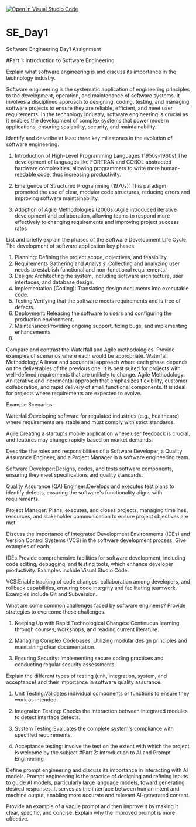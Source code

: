 [![Open in Visual Studio Code](https://classroom.github.com/assets/open-in-vscode-2e0aaae1b6195c2367325f4f02e2d04e9abb55f0b24a779b69b11b9e10269abc.svg)](https://classroom.github.com/online_ide?assignment_repo_id=18701538&assignment_repo_type=AssignmentRepo)
# SE_Day1
Software Engineering Day1 Assignment

#Part 1: Introduction to Software Engineering

Explain what software engineering is and discuss its importance in the technology industry.

Software engineering is the systematic application of engineering principles to the development, operation, and maintenance of software systems. It involves a disciplined approach to designing, coding, testing, and managing software projects to ensure they are reliable, efficient, and meet user requirements. In the technology industry, software engineering is crucial as it enables the development of complex systems that power modern applications, ensuring scalability, security, and maintainability.

Identify and describe at least three key milestones in the evolution of software engineering.
1. Introduction of High-Level Programming Languages (1950s-1960s):The development of languages like FORTRAN and COBOL abstracted hardware complexities, allowing programmers to write more human-readable code, thus increasing productivity.

2. Emergence of Structured Programming (1970s): This paradigm promoted the use of clear, modular code structures, reducing errors and improving software maintainability.

3. Adoption of Agile Methodologies (2000s):Agile introduced iterative development and collaboration, allowing teams to respond more effectively to changing requirements and improving project success rates
   
List and briefly explain the phases of the Software Development Life Cycle.
The development of software application key phases:

1. Planning: Defining the project scope, objectives, and feasibility.
2. Requirements Gathering and Analysis: Collecting and analyzing user needs to establish functional and non-functional requirements.
3. Design: Architecting the system, including software architecture, user interfaces, and database design.
4. Implementation (Coding): Translating design documents into executable code.
5. Testing:Verifying that the software meets requirements and is free of defects.
6. Deployment: Releasing the software to users and configuring the production environment.
7. Maintenance:Providing ongoing support, fixing bugs, and implementing enhancements.
8. 

Compare and contrast the Waterfall and Agile methodologies. Provide examples of scenarios where each would be appropriate.
Waterfall Methodology:A linear and sequential approach where each phase depends on the deliverables of the previous one. It is best suited for projects with well-defined requirements that are unlikely to change.
Agile Methodology: An iterative and incremental approach that emphasizes flexibility, customer collaboration, and rapid delivery of small functional components. It is ideal for projects where requirements are expected to evolve.

Example Scenarios:

Waterfall:Developing software for regulated industries (e.g., healthcare) where requirements are stable and must comply with strict standards.

Agile:Creating a startup's mobile application where user feedback is crucial, and features may change rapidly based on market demands.

Describe the roles and responsibilities of a Software Developer, a Quality Assurance Engineer, and a Project Manager in a software engineering team.

Software Developer:Designs, codes, and tests software components, ensuring they meet specifications and quality standards.

Quality Assurance (QA) Engineer:Develops and executes test plans to identify defects, ensuring the software's functionality aligns with requirements.

Project Manager: Plans, executes, and closes projects, managing timelines, resources, and stakeholder communication to ensure project objectives are met.

Discuss the importance of Integrated Development Environments (IDEs) and Version Control Systems (VCS) in the software development process. Give examples of each.

IDEs:Provide comprehensive facilities for software development, including code editing, debugging, and testing tools, which enhance developer productivity. Examples include Visual Studio Code.

VCS:Enable tracking of code changes, collaboration among developers, and rollback capabilities, ensuring code integrity and facilitating teamwork. Examples include Git and Subversion.

What are some common challenges faced by software engineers? Provide strategies to overcome these challenges.

1. Keeping Up with Rapid Technological Changes: Continuous learning through courses, workshops, and reading current literature.

2. Managing Complex Codebases: Utilizing modular design principles and maintaining clear documentation.

3. Ensuring Security: Implementing secure coding practices and conducting regular security assessments.

Explain the different types of testing (unit, integration, system, and acceptance) and their importance in software quality assurance.

1. Unit Testing:Validates individual components or functions to ensure they work as intended.

2. Integration Testing: Checks the interaction between integrated modules to detect interface defects.

3. System Testing:Evaluates the complete system's compliance with specified requirements.
4. Acceptance testing: involve the test on the extent with which the project is welcome by the subject 
#Part 2: Introduction to AI and Prompt Engineering


Define prompt engineering and discuss its importance in interacting with AI models.
Prompt engineering is the practice of designing and refining inputs to guide AI models, particularly large language models, toward generating desired responses. It serves as the interface between human intent and machine output, enabling more accurate and relevant AI-generated content. 

Provide an example of a vague prompt and then improve it by making it clear, specific, and concise. Explain why the improved prompt is more effective.
